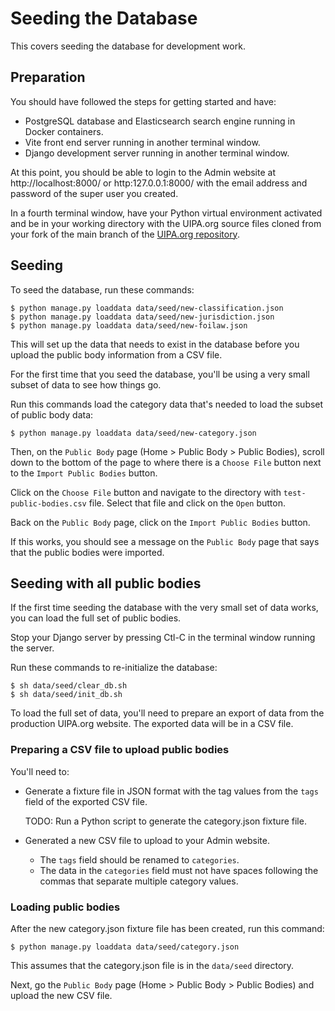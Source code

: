 # Seeding the Database

This covers seeding the database for development work.

## Preparation

You should have followed the steps for getting started and have:

- PostgreSQL database and Elasticsearch search engine running in Docker containers.
- Vite front end server running in another terminal window.
- Django development server running in another terminal window.

At this point, you should be able to login to the Admin website at
http://localhost:8000/ or http:127.0.0.1:8000/ with the email address and
password of the super user you created.

In a fourth terminal window, have your Python virtual environment activated and
be in your working directory with the UIPA.org source files cloned from your
fork of the main branch of the [UIPA.org
repository](https://github.com/CodeWithAloha/uipa).

## Seeding

To seed the database, run these commands:

```
$ python manage.py loaddata data/seed/new-classification.json                                
$ python manage.py loaddata data/seed/new-jurisdiction.json                                  
$ python manage.py loaddata data/seed/new-foilaw.json                                        
```

This will set up the data that needs to exist in the database before you upload
the public body information from a CSV file.

For the first time that you seed the database, you'll be using a very small
subset of data to see how things go.

Run this commands load the category data that's needed to load the subset of
public body data:

```
$ python manage.py loaddata data/seed/new-category.json
```

Then, on the `Public Body` page (Home > Public Body > Public Bodies), scroll
down to the bottom of the page to where there is a `Choose File` button next to
the `Import Public Bodies` button.

Click on the `Choose File` button and navigate to the directory with
`test-public-bodies.csv` file. Select that file and click on the `Open` button.

Back on the `Public Body` page, click on the `Import Public Bodies` button.

If this works, you should see a message on the `Public Body` page that says
that the public bodies were imported.

## Seeding with all public bodies

If the first time seeding the database with the very small set of data works,
you can load the full set of public bodies.

Stop your Django server by pressing Ctl-C in the terminal window running the server.

Run these commands to re-initialize the database:

```
$ sh data/seed/clear_db.sh
$ sh data/seed/init_db.sh
```

To load the full set of data, you'll need to prepare an export of data from the
production UIPA.org website. The exported data will be in a CSV file.

### Preparing a CSV file to upload public bodies

You'll need to:

- Generate a fixture file in JSON format with the tag values from the `tags`
  field of the exported CSV file.

  TODO: Run a Python script to generate the category.json fixture file.

- Generated a new CSV file to upload to your Admin website.
    - The `tags` field should be renamed to `categories`.
    - The data in the `categories` field must not have spaces following the
      commas that separate multiple category values.

### Loading public bodies

After the new category.json fixture file has been created, run this command:

```
$ python manage.py loaddata data/seed/category.json
```
This assumes that the category.json file is in the `data/seed` directory.

Next, go the `Public Body` page (Home > Public Body > Public Bodies) and upload
the new CSV file.

